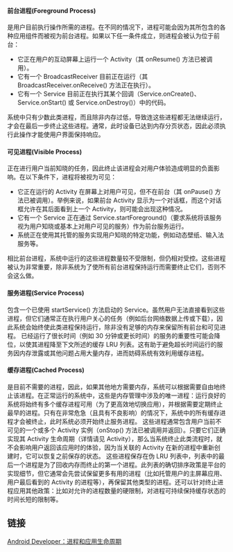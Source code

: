 #### 前台进程(Foreground Process)
是用户目前执行操作所需的进程。在不同的情况下，进程可能会因为其所包含的各种应用组件而被视为前台进程。如果以下任一条件成立，则进程会被认为位于前台：

* 它正在用户的互动屏幕上运行一个 Activity（其 onResume() 方法已被调用）。
* 它有一个 BroadcastReceiver 目前正在运行（其 BroadcastReceiver.onReceive() 方法正在执行）。
* 它有一个 Service 目前正在执行其某个回调（Service.onCreate()、Service.onStart() 或 Service.onDestroy()）中的代码。

系统中只有少数此类进程，而且除非内存过低，导致连这些进程都无法继续运行，才会在最后一步终止这些进程。通常，此时设备已达到内存分页状态，因此必须执行此操作才能使用户界面保持响应。

#### 可见进程(Visible Process)
正在进行用户当前知晓的任务，因此终止该进程会对用户体验造成明显的负面影响。在以下条件下，进程将被视为可见：

* 它正在运行的 Activity 在屏幕上对用户可见，但不在前台（其 onPause() 方法已被调用）。举例来说，如果前台 Activity 显示为一个对话框，而这个对话框允许在其后面看到上一个 Activity，则可能会出现这种情况。
* 它有一个 Service 正在通过 Service.startForeground()（要求系统将该服务视为用户知晓或基本上对用户可见的服务）作为前台服务运行。
* 系统正在使用其托管的服务实现用户知晓的特定功能，例如动态壁纸、输入法服务等。

相比前台进程，系统中运行的这些进程数量较不受限制，但仍相对受控。这些进程被认为非常重要，除非系统为了使所有前台进程保持运行而需要终止它们，否则不会这么做。

#### 服务进程(Service Process)
包含一个已使用 startService() 方法启动的 Service。虽然用户无法直接看到这些进程，但它们通常正在执行用户关心的任务（例如后台网络数据上传或下载），因此系统会始终使此类进程保持运行，除非没有足够的内存来保留所有前台和可见进程。
已经运行了很长时间（例如 30 分钟或更长时间）的服务的重要性可能会降位，以使其进程降至下文所述的缓存 LRU 列表。这有助于避免超长时间运行的服务因内存泄露或其他问题占用大量内存，进而妨碍系统有效利用缓存进程。

#### 缓存进程(Cached Process)
是目前不需要的进程，因此，如果其他地方需要内存，系统可以根据需要自由地终止该进程。在正常运行的系统中，这些是内存管理中涉及的唯一进程：运行良好的系统将始终有多个缓存进程可用（为了更高效地切换应用），并根据需要定期终止最早的进程。只有在非常危急（且具有不良影响）的情况下，系统中的所有缓存进程才会被终止，此时系统必须开始终止服务进程。
这些进程通常包含用户当前不可见的一个或多个 Activity 实例（onStop() 方法已被调用并返回）。只要它们正确实现其 Activity 生命周期（详情请见 Activity），那么当系统终止此类流程时，就不会影响用户返回该应用时的体验，因为当关联的 Activity 在新的进程中重新创建时，它可以恢复之前保存的状态。
这些进程保存在伪 LRU 列表中，列表中的最后一个进程是为了回收内存而终止的第一个进程。此列表的确切排序政策是平台的实现细节，但它通常会先尝试保留更多有用的进程（比如托管用户的主屏幕应用、用户最后看到的 Activity 的进程等），再保留其他类型的进程。还可以针对终止进程应用其他政策：比如对允许的进程数量的硬限制，对进程可持续保持缓存状态的时间长短的限制等。

## 链接
[Android Developer：进程和应用生命周期](https://developer.android.google.cn/guide/components/activities/process-lifecycle)